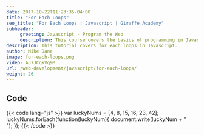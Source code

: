 ```yaml
---
date: 2017-10-22T11:23:35-04:00
title: "For Each Loops"
seo_title: "For Each Loops | Javascript | Giraffe Academy"
subheader:
     greeting: Javascript - Program the Web
     description: This course covers the basics of programming in Javascript. Work your way through the videos and we'll teach you everything you need to know to make your website more responsive!
description: This tutorial covers for each loops in Javascript.
author: Mike Dane
image: for-each-loops.png
video: Au7JCqkVq9M
url: /web-development/javascript/for-each-loops/
weight: 26
---
```


## Code

{{< code lang="js" >}}
var luckyNums = [4, 8, 15, 16, 23, 42];
luckyNums.forEach(function(luckyNum){
     document.write(luckyNum + "<br>");
});
{{< /code >}}